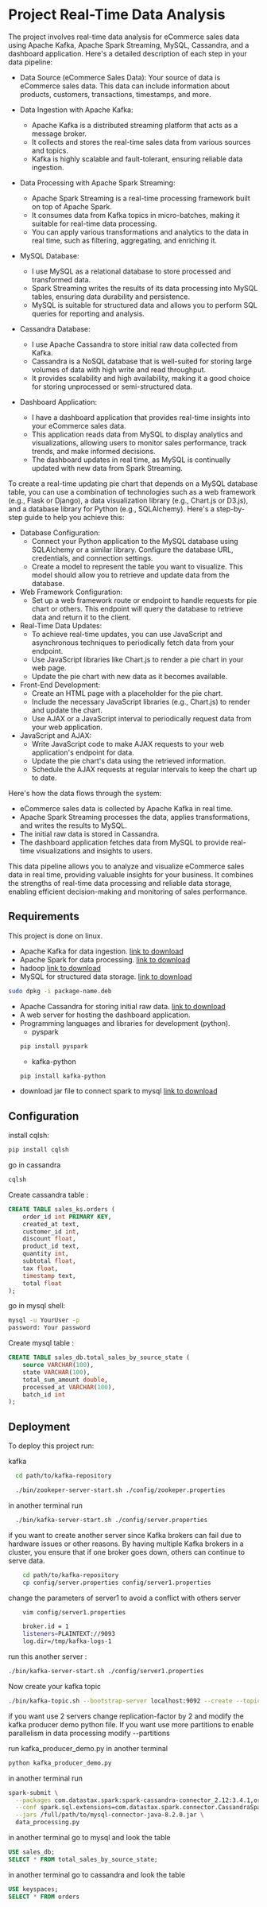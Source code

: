 
# Project Real-Time Data Analysis

The project involves real-time data analysis for eCommerce sales data using Apache Kafka, Apache Spark Streaming, MySQL, Cassandra, and a dashboard application. Here's a detailed description of each step in your data pipeline:

* Data Source (eCommerce Sales Data):
Your source of data is eCommerce sales data. This data can include information about products, customers, transactions, timestamps, and more.

* Data Ingestion with Apache Kafka:
    * Apache Kafka is a distributed streaming platform that acts as a message broker.
    * It collects and stores the real-time sales data from various sources and topics.
    * Kafka is highly scalable and fault-tolerant, ensuring reliable data ingestion.

* Data Processing with Apache Spark Streaming:
    * Apache Spark Streaming is a real-time processing framework built on top of Apache Spark.
    * It consumes data from Kafka topics in micro-batches, making it suitable for real-time data processing.
    * You can apply various transformations and analytics to the data in real time, such as filtering, aggregating, and enriching it.

* MySQL Database:
    * I use MySQL as a relational database to store processed and transformed data.
    * Spark Streaming writes the results of its data processing into MySQL tables, ensuring data durability and persistence.
    * MySQL is suitable for structured data and allows you to perform SQL queries for reporting and analysis.

* Cassandra Database:
    * I use Apache Cassandra to store initial raw data collected from Kafka.
    * Cassandra is a NoSQL database that is well-suited for storing large volumes of data with high write and read throughput.
    * It provides scalability and high availability, making it a good choice for storing unprocessed or semi-structured data.

* Dashboard Application:
    * I have a dashboard application that provides real-time insights into your eCommerce sales data.
    * This application reads data from MySQL to display analytics and visualizations, allowing users to monitor sales performance, track trends, and make informed decisions.
    * The dashboard updates in real time, as MySQL is continually updated with new data from Spark Streaming.
 
To create a real-time updating pie chart that depends on a MySQL database table, you can use a combination of technologies such as a web framework (e.g., Flask or Django), a data visualization library (e.g., Chart.js or D3.js), and a database library for Python (e.g., SQLAlchemy). Here's a step-by-step guide to help you achieve this:

* Database Configuration:
   * Connect your Python application to the MySQL database using SQLAlchemy or a similar library. Configure the database URL, credentials, and connection settings.
   * Create a model to represent the table you want to visualize. This model should allow you to retrieve and update data from the database.
* Web Framework Configuration:
   * Set up a web framework route or endpoint to handle requests for pie chart or others. This endpoint will query the database to retrieve data and return it to the client.
* Real-Time Data Updates:
   * To achieve real-time updates, you can use JavaScript and asynchronous techniques to periodically fetch data from your endpoint.
   * Use JavaScript libraries like Chart.js to render a pie chart in your web page.
   * Update the pie chart with new data as it becomes available.
* Front-End Development:
   * Create an HTML page with a placeholder for the pie chart.
   * Include the necessary JavaScript libraries (e.g., Chart.js) to render and update the chart.
   * Use AJAX or a JavaScript interval to periodically request data from your web application.
* JavaScript and AJAX:
   * Write JavaScript code to make AJAX requests to your web application's endpoint for data.
   * Update the pie chart's data using the retrieved information.
   * Schedule the AJAX requests at regular intervals to keep the chart up to date.

Here's how the data flows through the system:

* eCommerce sales data is collected by Apache Kafka in real time.
* Apache Spark Streaming processes the data, applies transformations, and writes the results to MySQL.
* The initial raw data is stored in Cassandra.
* The dashboard application fetches data from MySQL to provide real-time visualizations and insights to users.

This data pipeline allows you to analyze and visualize eCommerce sales data in real time, providing valuable insights for your business. It combines the strengths of real-time data processing and reliable data storage, enabling efficient decision-making and monitoring of sales performance.




## Requirements

This project is done on linux.

* Apache Kafka for data ingestion.
[link to download](https://kafka.apache.org/downloads)
* Apache Spark for data processing.
[link to download](https://www.virtono.com/community/tutorial-how-to/how-to-install-apache-spark-on-ubuntu-22-04-and-centos/)
* hadoop
[link to download](https://learnubuntu.com/install-hadoop/)
* MySQL for structured data storage.
[link to download](https://dev.mysql.com/downloads/installer/)
```bash
sudo dpkg -i package-name.deb
```
* Apache Cassandra for storing initial raw data.
[link to download](https://phoenixnap.com/kb/install-cassandra-on-ubuntu)
* A web server for hosting the dashboard application.
* Programming languages and libraries for development (python).
    * pyspark
    ```bash
    pip install pyspark
    ```
    * kafka-python
    ```bash
    pip install kafka-python
    ```
* download jar file to connect spark to mysql
[link to download](https://dev.mysql.com/downloads/connector/j/)


## Configuration

install cqlsh:
```bash
pip install cqlsh
```
go in cassandra
```bash
cqlsh
```

Create cassandra table :

```sql
CREATE TABLE sales_ks.orders (
    order_id int PRIMARY KEY,
    created_at text,
    customer_id int,
    discount float,
    product_id text,
    quantity int,
    subtotal float,
    tax float,
    timestamp text,
    total float
);
```

go in mysql shell:

```bash
mysql -u YourUser -p
password: Your password
```

Create mysql table : 

```sql
CREATE TABLE sales_db.total_sales_by_source_state (
    source VARCHAR(100),
    state VARCHAR(100), 
    total_sum_amount double,   
    processed_at VARCHAR(100),
    batch_id int
);
```
## Deployment

To deploy this project run:

kafka

```bash
  cd path/to/kafka-repository

  ./bin/zookeper-server-start.sh ./config/zookeper.properties
```
in another terminal run
```bash
  ./bin/kafka-server-start.sh ./config/server.properties
```
if you want to create another server since Kafka brokers can fail due to hardware issues or other reasons. By having multiple Kafka brokers in a cluster, you ensure that if one broker goes down, others can continue to serve data. 

```bash
    cd path/to/kafka-repository
    cp config/server.properties config/server1.properties
```

change the parameters of server1 to avoid a conflict with others server

```bash
    vim config/server1.properties

    broker.id = 1
    listeners=PLAINTEXT://9093
    log.dir=/tmp/kafka-logs-1
```

run this another server :

```bash
./bin/kafka-server-start.sh ./config/server1.properties
```

Now create your kafka topic

```bash
./bin/kafka-topic.sh --bootstrap-server localhost:9092 --create --topic YourTopicName --replication-factor 1 --partitions 1
```

if you want use 2 servers change replication-factor by 2 and modify the kafka producer demo python file. If you want use more partitions to enable parallelism in data processing modify --partitions  

run kafka_producer_demo.py in another terminal

```bash
python kafka_producer_demo.py
```
in another terminal run 

```bash
spark-submit \
  --packages com.datastax.spark:spark-cassandra-connector_2.12:3.4.1,org.apache.spark:spark-sql-kafka-0-10_2.12:3.5.0 \
  --conf spark.sql.extensions=com.datastax.spark.connector.CassandraSparkExtensions \
  --jars /full/path/to/mysql-connector-java-8.2.0.jar \
  data_processing.py
```

in another terminal go to mysql and look the table

```sql
USE sales_db;
SELECT * FROM total_sales_by_source_state;
```

in another terminal go to cassandra and look the table

```sql
USE keyspaces;
SELECT * FROM orders
```

